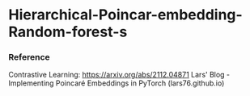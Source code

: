 # Hierarchical-Poincar-embedding-Random-forest-s
### Reference
Contrastive Learning: https://arxiv.org/abs/2112.04871
Lars' Blog - Implementing Poincaré Embeddings in PyTorch (lars76.github.io)
